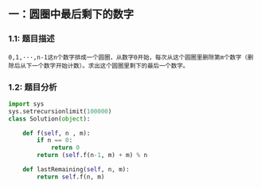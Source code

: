 
## 一：圆圈中最后剩下的数字
### 1.1: 题目描述
```angular2html
0,1,···,n-1这n个数字排成一个圆圈，从数字0开始，每次从这个圆圈里删除第m个数字（删除后从下一个数字开始计数）。求出这个圆圈里剩下的最后一个数字。
```
### 1.2: 题目分析
```python
import sys
sys.setrecursionlimit(100000)
class Solution(object):

    def f(self, n , m): 
        if n == 0: 
            return 0
        return (self.f(n-1, m) + m) % n

    def lastRemaining(self, n, m):
        return self.f(n, m)
```





